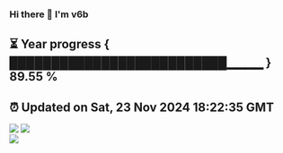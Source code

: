 ### Hi there 👋  I'm v6b  
⏳ Year progress { ██████████████████████████▁▁▁▁ } 89.55 %
---
⏰ Updated on Sat, 23 Nov 2024 18:22:35 GMT
---
![](https://github-readme-stats.vercel.app/api?username=v6b&bg_color=30,e96443,904e95&title_color=fff&text_color=fff&layout=compact)
![](https://github-readme-stats.vercel.app/api/top-langs/?username=v6b&layout=compact&bg_color=30,e96443,904e95&title_color=fff&text_color=fff)  
![](https://gcore.jsdelivr.net/gh/v6b/v6b@main/assets/github-contribution-grid-snake.svg)

